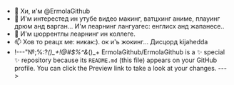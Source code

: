 - 👋 Хи, и'м @ErmolaGithub
- 👀 И'м интерестед ин утубе видео макинг, ватцхинг аниме, плауинг дрюм анд варган... И'м леарнинг лангуагес: енглисх анд жапанесе..
- 🌱 И'м цюррентлы леарнинг ин коллеге.
- 📫 Хов то реацх ме: никак:). ок и'ь жокинг...   Дисцорд kijahedda
- !---"№;%:?*()_+!@#$%^&*()_+
ErmolaGithub/ErmolaGithub is a ✨ special ✨ repository because its `README.md` (this file) appears on your GitHub profile.
You can click the Preview link to take a look at your changes.
--->

